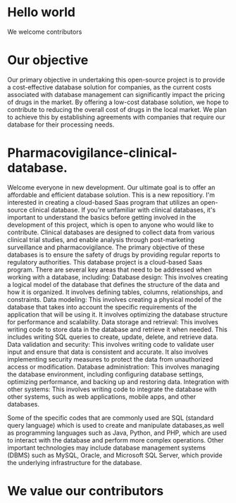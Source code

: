 # Hello world
We welcome contributors

# Our objective
Our primary objective in undertaking this open-source project is to provide a cost-effective database solution for companies, as the current costs associated with database management can significantly impact the pricing of drugs in the market. By offering a low-cost database solution, we hope to contribute to reducing the overall cost of drugs in the local market. We plan to achieve this by establishing agreements with companies that require our database for their processing needs.

# Pharmacovigilance-clinical-database.
Welcome everyone in new development.
Our ultimate goal is to offer an affordable and efficient database solution.
This is a new repositiory. I'm interested in creating a cloud-based Saas program that utilizes an open-source clinical database.
If you're unfamiliar with clinical databases, it's important to understand the basics before getting involved in the development of this project, which is open to anyone who would like to contribute.
Clinical databases are designed to collect data from various clinical trial studies, and enable analysis through post-marketing surveillance and pharmacovigilance. The primary objective of these databases is to ensure the safety of drugs by providing regular reports to regulatory authorities.
This database project is a cloud-based Saas program.
There are several key areas that need to be addressed when working with a database, including:
Database design: This involves creating a logical model of the database that defines the structure of the data and how it is organized. It involves defining tables, columns, relationships, and constraints.
Data modeling: This involves creating a physical model of the database that takes into account the specific requirements of the application that will be using it. It involves optimizing the database structure for performance and scalability.
Data storage and retrieval: This involves writing code to store data in the database and retrieve it when needed. This includes writing SQL queries to create, update, delete, and retrieve data.
Data validation and security: This involves writing code to validate user input and ensure that data is consistent and accurate. It also involves implementing security measures to protect the data from unauthorized access or modification.
Database administration: This involves managing the database environment, including configuring database settings, optimizing performance, and backing up and restoring data.
Integration with other systems: This involves writing code to integrate the database with other systems, such as web applications, mobile apps, and other databases.

Some of the specific codes that are commonly used are SQL (standard query language) which is used to create and manipulate databases,as well as programming languages such as Java, Python, and PHP, which are used to interact with the database and perform more complex operations.
Other important technologies may include database management systems (DBMS) such as MySQL, Oracle, and Microsoft SQL Server, which provide the underlying infrastructure for the database.

# We value our contributors

